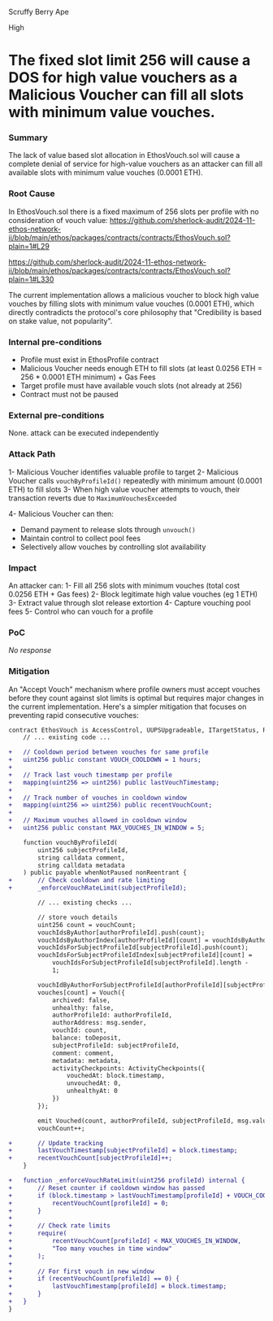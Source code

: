 Scruffy Berry Ape

High

# The fixed slot limit 256 will cause a DOS for high value vouchers as a Malicious Voucher can fill all slots with minimum value vouches.

### Summary

The lack of value based slot allocation in EthosVouch.sol will cause a complete denial of service for high-value vouchers as an attacker can fill all available slots with minimum value vouches (0.0001 ETH).

### Root Cause

In EthosVouch.sol there is a fixed maximum of 256 slots per profile with no consideration of vouch value:
https://github.com/sherlock-audit/2024-11-ethos-network-ii/blob/main/ethos/packages/contracts/contracts/EthosVouch.sol?plain=1#L29

https://github.com/sherlock-audit/2024-11-ethos-network-ii/blob/main/ethos/packages/contracts/contracts/EthosVouch.sol?plain=1#L330

The current implementation allows a malicious voucher to block high value vouches  by filling slots with minimum value vouches (0.0001 ETH), which directly contradicts the protocol's core philosophy that "Credibility is based on stake value, not popularity".

### Internal pre-conditions

- Profile must exist in EthosProfile contract
- Malicious Voucher needs enough ETH to fill slots (at least 0.0256 ETH = 256 * 0.0001 ETH minimum) + Gas Fees
- Target profile must have available vouch slots (not already at 256)
- Contract must not be paused

### External pre-conditions

None. attack can be executed independently

### Attack Path

1- Malicious Voucher identifies valuable profile to target
2- Malicious Voucher calls `vouchByProfileId()` repeatedly with minimum amount (0.0001 ETH) to fill slots
3- When high value voucher attempts to vouch, their transaction reverts due to `MaximumVouchesExceeded`

4- Malicious Voucher can then:
- Demand payment to release slots through `unvouch()`
- Maintain control to collect pool fees
- Selectively allow vouches by controlling slot availability

### Impact

An attacker can:
1- Fill all 256 slots with minimum vouches (total cost 0.0256 ETH + Gas fees)
2- Block legitimate high value vouches (eg 1 ETH)
3- Extract value through slot release extortion
4- Capture vouching pool fees
5- Control who can vouch for a profile



### PoC

_No response_

### Mitigation

An "Accept Vouch" mechanism where profile owners must accept vouches before they count against slot limits is optimal but requires major changes in the current implementation. Here's a simpler mitigation that focuses on preventing rapid consecutive vouches:

```diff
contract EthosVouch is AccessControl, UUPSUpgradeable, ITargetStatus, ReentrancyGuard {
    // ... existing code ...

+   // Cooldown period between vouches for same profile 
+   uint256 public constant VOUCH_COOLDOWN = 1 hours;
+   
+   // Track last vouch timestamp per profile
+   mapping(uint256 => uint256) public lastVouchTimestamp;
+   
+   // Track number of vouches in cooldown window
+   mapping(uint256 => uint256) public recentVouchCount;
+   
+   // Maximum vouches allowed in cooldown window
+   uint256 public constant MAX_VOUCHES_IN_WINDOW = 5;

    function vouchByProfileId(
        uint256 subjectProfileId,
        string calldata comment,
        string calldata metadata
    ) public payable whenNotPaused nonReentrant {
+       // Check cooldown and rate limiting
+       _enforceVouchRateLimit(subjectProfileId);

        // ... existing checks ...

        // store vouch details
        uint256 count = vouchCount;
        vouchIdsByAuthor[authorProfileId].push(count);
        vouchIdsByAuthorIndex[authorProfileId][count] = vouchIdsByAuthor[authorProfileId].length - 1;
        vouchIdsForSubjectProfileId[subjectProfileId].push(count);
        vouchIdsForSubjectProfileIdIndex[subjectProfileId][count] =
            vouchIdsForSubjectProfileId[subjectProfileId].length -
            1;

        vouchIdByAuthorForSubjectProfileId[authorProfileId][subjectProfileId] = count;
        vouches[count] = Vouch({
            archived: false,
            unhealthy: false,
            authorProfileId: authorProfileId,
            authorAddress: msg.sender,
            vouchId: count,
            balance: toDeposit,
            subjectProfileId: subjectProfileId,
            comment: comment,
            metadata: metadata,
            activityCheckpoints: ActivityCheckpoints({
                vouchedAt: block.timestamp,
                unvouchedAt: 0,
                unhealthyAt: 0
            })
        });

        emit Vouched(count, authorProfileId, subjectProfileId, msg.value);
        vouchCount++;

+       // Update tracking
+       lastVouchTimestamp[subjectProfileId] = block.timestamp;
+       recentVouchCount[subjectProfileId]++;
    }

+   function _enforceVouchRateLimit(uint256 profileId) internal {
+       // Reset counter if cooldown window has passed
+       if (block.timestamp > lastVouchTimestamp[profileId] + VOUCH_COOLDOWN) {
+           recentVouchCount[profileId] = 0;
+       }
+       
+       // Check rate limits
+       require(
+           recentVouchCount[profileId] < MAX_VOUCHES_IN_WINDOW,
+           "Too many vouches in time window"
+       );
+       
+       // For first vouch in new window
+       if (recentVouchCount[profileId] == 0) {
+           lastVouchTimestamp[profileId] = block.timestamp;
+       }
+   }
}
```

